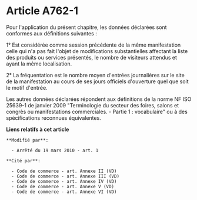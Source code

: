 # Article A762-1

Pour l'application du présent chapitre, les données déclarées sont conformes aux définitions suivantes :

1° Est considérée comme session précédente de la même manifestation celle qui n'a pas fait l'objet de modifications
substantielles affectant la liste des produits ou services présentés, le nombre de visiteurs attendus et ayant la même
localisation.

2° La fréquentation est le nombre moyen d'entrées journalières sur le site de la manifestation au cours de ses jours
officiels d'ouverture quel que soit le motif d'entrée.

Les autres données déclarées répondent aux définitions de la norme NF ISO 25639-1 de janvier 2009 "Terminologie du secteur
des foires, salons et congrès ou manifestations commerciales. - Partie 1 : vocabulaire" ou à des spécifications reconnues
équivalentes.

**Liens relatifs à cet article**

	**Modifié par**:

	  - Arrêté du 19 mars 2010 - art. 1

	**Cité par**:

	  - Code de commerce - art. Annexe II (VD)
	  - Code de commerce - art. Annexe III (VD)
	  - Code de commerce - art. Annexe IV (VD)
	  - Code de commerce - art. Annexe V (VD)
	  - Code de commerce - art. Annexe VI (VD)
